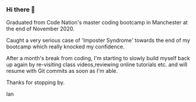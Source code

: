 ### Hi there 👋

Graduated from Code Nation's master coding bootcamp in Manchester at the end of November 2020.

Caught a very serious case of 'Imposter Syndrome' towards the end of my bootcamp which really knocked my confidence.  

After a month's break from coding, I'm starting to slowly build myself back up again by re-visiting class videos,reviewing 
online tutorials etc. and will resume with Git commits as soon as I'm able.


Thanks for stopping by.

Ian 
